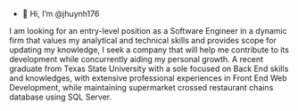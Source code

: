 - 👋 Hi, I’m @jhuynh176

I am looking for an entry-level position as a Software Engineer in a dynamic firm that values my analytical and technical skills and provides scope for updating my knowledge, I seek a company that will help me contribute to its development while concurrently aiding my personal growth. A recent graduate from Texas State University with a sole focused on Back End skills and knowledges, with extensive professional experiences in Front End Web Development, while maintaining supermarket crossed restaurant chains database using SQL Server. 

<!---
jhuynh176/jhuynh176 is a ✨ special ✨ repository because its `README.md` (this file) appears on your GitHub profile.
You can click the Preview link to take a look at your changes.
--->
